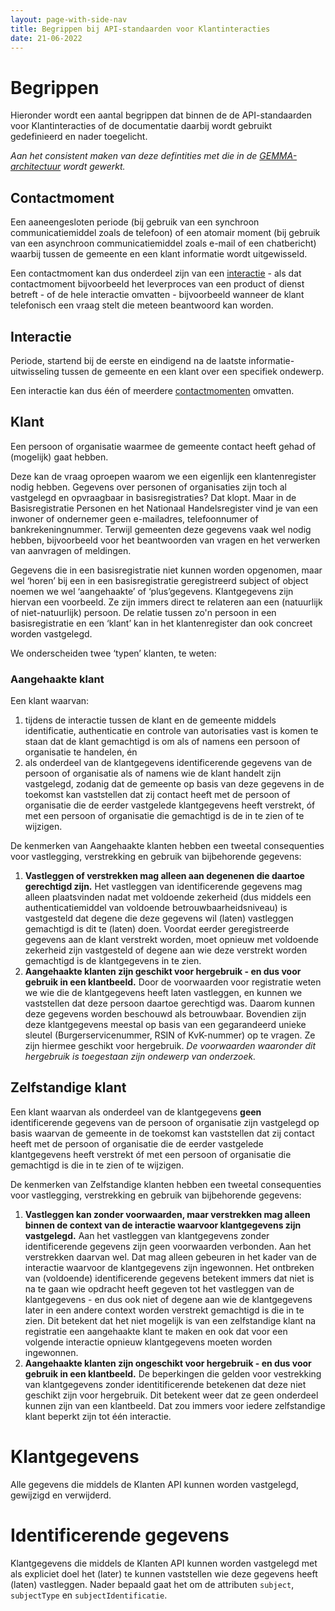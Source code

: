 ```yaml
---
layout: page-with-side-nav
title: Begrippen bij API-standaarden voor Klantinteracties
date: 21-06-2022
---
```


# Begrippen

Hieronder wordt een aantal begrippen dat binnen de de API-standaarden voor Klantinteracties of de documentatie daarbij wordt gebruikt gedefinieerd en nader toegelicht.

_Aan het consistent maken van deze defintities met die in de [GEMMA-architectuur](https://gemmaonline.nl) wordt gewerkt._

## Contactmoment

Een aaneengesloten periode (bij gebruik van een synchroon communicatiemiddel zoals de telefoon) of een atomair moment (bij gebruik van een asynchroon communicatiemiddel zoals e-mail of een chatbericht) waarbij tussen de gemeente en een klant informatie wordt uitgewisseld.

Een contactmoment kan dus onderdeel zijn van een [interactie](#interactie) - als dat contactmoment bijvoorbeeld het leverproces van een product of dienst betreft - of de hele interactie omvatten - bijvoorbeeld wanneer de klant telefonisch een vraag stelt die meteen beantwoord kan worden.

## Interactie

Periode, startend bij de eerste en eindigend na de laatste informatie-uitwisseling tussen de gemeente en een klant over een specifiek ondewerp.

Een interactie kan dus één of meerdere [contactmomenten](#contactmoment) omvatten.

## Klant

Een persoon of organisatie waarmee de gemeente contact heeft gehad of (mogelijk) gaat hebben.

Deze kan de vraag oproepen waarom we een eigenlijk een klantenregister nodig hebben. Gegevens over personen of organisaties zijn toch al vastgelegd en opvraagbaar in basisregistraties? Dat klopt. Maar in de Basisregistratie Personen en het Nationaal Handelsregister vind je van een inwoner of ondernemer geen e-mailadres, telefoonnumer of bankrekeningnummer. Terwijl gemeenten deze gegevens vaak wel nodig hebben, bijvoorbeeld voor het beantwoorden van vragen en het verwerken van aanvragen of meldingen.

Gegevens die in een basisregistratie niet kunnen worden opgenomen, maar wel ‘horen’ bij een in een basisregistratie geregistreerd subject of object noemen we wel  ‘aangehaakte’ of ‘plus’gegevens. Klantgegevens zijn hiervan een voorbeeld. Ze zijn immers direct te relateren aan een (natuurlijk of niet-natuurlijk) persoon. De relatie tussen zo'n persoon in een basisregistratie en een ‘klant’ kan in het klantenregister dan ook concreet worden vastgelegd.

We onderscheiden twee ‘typen’ klanten, te weten:

### Aangehaakte klant

Een klant waarvan:

1. tijdens de interactie tussen de klant en de gemeente middels identificatie, authenticatie en controle van autorisaties vast is komen te staan dat de klant gemachtigd is om als of namens een persoon of organisatie te handelen, én
2. als onderdeel van de klantgegevens identificerende gegevens van de persoon of organisatie als of namens wie de klant handelt zijn vastgelegd, zodanig dat de gemeente op basis van deze gegevens in de toekomst kan vaststellen dat zij contact heeft met de persoon of organisatie die de eerder vastgelede klantgegevens heeft verstrekt, óf met een persoon of organisatie die gemachtigd is de in te zien of te wijzigen.

De kenmerken van Aangehaakte klanten hebben een tweetal consequenties voor vastlegging, verstrekking en gebruik van bijbehorende gegevens:

1. __Vastleggen of verstrekken mag alleen aan degenenen die daartoe gerechtigd zijn.__ Het vastleggen van identificerende gegevens mag alleen plaatsvinden nadat met voldoende zekerheid (dus middels een authenticatiemiddel van voldoende betrouwbaarheidsniveau) is vastgesteld dat degene die deze gegevens wil (laten) vastleggen gemachtigd is dit te (laten) doen. Voordat eerder geregistreerde gegevens aan de klant verstrekt worden, moet opnieuw met voldoende zekerheid zijn vastgesteld of degene aan wie deze verstrekt worden gemachtigd is de klantgegevens in te zien.
2. __Aangehaakte klanten zijn geschikt voor hergebruik - en dus voor gebruik in een klantbeeld.__ Door de voorwaarden voor registratie weten we wie die de klantgegevens heeft laten vastleggen, en kunnen we vaststellen dat deze persoon daartoe gerechtigd was. Daarom kunnen deze gegevens worden beschouwd als betrouwbaar. Bovendien zijn deze klantgegevens meestal op basis van een gegarandeerd unieke sleutel (Burgerservicenummer, RSIN of KvK-nummer) op te vragen. Ze zijn hiermee geschikt voor hergebruik. _De voorwaarden waaronder dit hergebruik is toegestaan zijn ondewerp van onderzoek._

## Zelfstandige klant

Een klant waarvan als onderdeel van de klantgegevens __geen__ identificerende gegevens van de persoon of organisatie zijn vastgelegd op basis waarvan de gemeente in de toekomst kan vaststellen dat zij contact heeft met de persoon of organisatie die de eerder vastgelede klantgegevens heeft verstrekt óf met een persoon of organisatie die gemachtigd is die in te zien of te wijzigen.

De kenmerken van Zelfstandige klanten hebben een tweetal consequenties voor vastlegging, verstrekking en gebruik van bijbehorende gegevens:

1. __Vastleggen kan zonder voorwaarden, maar verstrekken mag alleen binnen de context van de interactie waarvoor klantgegevens zijn vastgelegd.__ Aan het vastleggen van klantgegevens zonder identificerende gegevens zijn geen voorwaarden verbonden. Aan het verstrekken daarvan wel. Dat mag alleen gebeuren in het kader van de interactie waarvoor de klantgegevens zijn ingewonnen. Het ontbreken van (voldoende) identificerende gegevens betekent immers dat niet is na te gaan wie opdracht heeft gegeven tot het vastleggen van de klantgegevens - en dus ook niet of degene aan wie de klantgegevens later in een andere context worden verstrekt gemachtigd is die in te zien. Dit betekent dat het niet mogelijk is van een zelfstandige klant na registratie een aangehaakte klant te maken en ook dat voor een volgende interactie opnieuw klantgegevens moeten worden ingewonnen.
2. __Aangehaakte klanten zijn ongeschikt voor hergebruik - en dus voor gebruik in een klantbeeld.__ De beperkingen die gelden voor vestrekking van klantgegevens zonder identitificerende betekenen dat deze niet geschikt zijn voor hergebruik. Dit betekent weer dat ze geen onderdeel kunnen zijn van een klantbeeld. Dat zou immers voor iedere zelfstandige klant beperkt zijn tot één interactie.

# Klantgegevens

Alle gegevens die middels de Klanten API kunnen worden vastgelegd, gewijzigd en verwijderd.

# Identificerende gegevens

Klantgegevens die middels de Klanten API kunnen worden vastgelegd met als expliciet doel het (later) te kunnen vaststellen wie deze gegevens heeft (laten) vastleggen. Nader bepaald gaat het om de attributen `subject`, `subjectType` en `subjectIdentificatie`.
